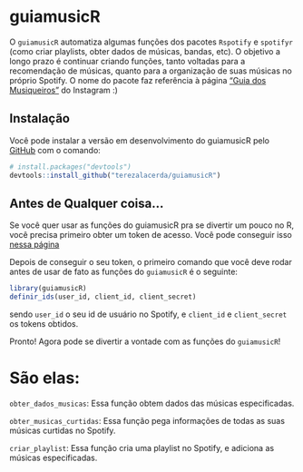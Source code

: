 
<!-- README.md is generated from README.Rmd. Please edit that file -->

# guiamusicR

<!-- badges: start -->
<!-- badges: end -->

O `guiamusicR` automatiza algumas funções dos pacotes `Rspotify` e
`spotifyr` (como criar playlists, obter dados de músicas, bandas, etc).
O objetivo a longo prazo é continuar criando funções, tanto voltadas
para a recomendação de músicas, quanto para a organização de suas
músicas no próprio Spotify. O nome do pacote faz referência à página
[“Guia dos
Musiqueiros”](https://www.instagram.com/guiadosmusiqueiros/?hl=pt-br) do
Instagram :)

## Instalação

Você pode instalar a versão em desenvolvimento do guiamusicR pelo
[GitHub](https://github.com/) com o comando:

``` r
# install.packages("devtools")
devtools::install_github("terezalacerda/guiamusicR")
```

## Antes de Qualquer coisa…

Se você quer usar as funções do guiamusicR pra se divertir um pouco no
R, você precisa primeiro obter um token de acesso. Você pode conseguir
isso [nessa página](https://www.spotify.com/br/account/overview/)

Depois de conseguir o seu token, o primeiro comando que você deve rodar
antes de usar de fato as funções do `guiamusicR` é o seguinte:

``` r
library(guiamusicR)
definir_ids(user_id, client_id, client_secret)
```

sendo `user_id` o seu id de usuário no Spotify, e `client_id` e
`client_secret` os tokens obtidos.

Pronto! Agora pode se divertir a vontade com as funções do `guiamusicR`!

# São elas:

`obter_dados_musicas`: Essa função obtem dados das músicas
especificadas.

`obter_musicas_curtidas`: Essa função pega informações de todas as suas
músicas curtidas no Spotify.

`criar_playlist`: Essa função cria uma playlist no Spotify, e adiciona
as músicas especificadas.
